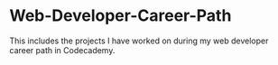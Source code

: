 # Web-Developer-Career-Path
This includes the projects I have worked on during my web developer career path in Codecademy.
